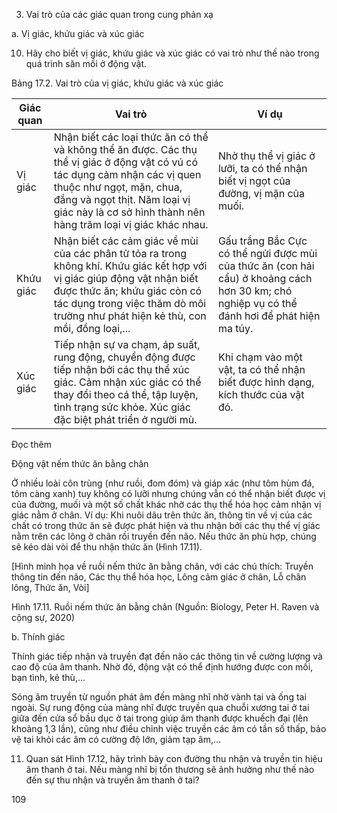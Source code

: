 3. Vai trò của các giác quan trong cung phản xạ

a. Vị giác, khứu giác và xúc giác

10. Hãy cho biết vị giác, khứu giác và xúc giác có vai trò như thế nào trong quá trình săn mồi ở động vật.

Bảng 17.2. Vai trò của vị giác, khứu giác và xúc giác

Giác quan | Vai trò | Ví dụ
--- | --- | ---
Vị giác | Nhận biết các loại thức ăn có thể và không thể ăn được. Các thụ thể vị giác ở động vật có vú có tác dụng cảm nhận các vị quen thuộc như ngọt, mặn, chua, đắng và ngọt thịt. Năm loại vị giác này là cơ sở hình thành nên hàng trăm loại vị giác khác nhau. | Nhờ thụ thể vị giác ở lưỡi, ta có thể nhận biết vị ngọt của đường, vị mặn của muối.
Khứu giác | Nhận biết các cảm giác về mùi của các phân tử tỏa ra trong không khí. Khứu giác kết hợp với vị giác giúp động vật nhận biết được thức ăn; khứu giác còn có tác dụng trong việc thăm dò môi trường như phát hiện kẻ thù, con mồi, đồng loại,... | Gấu trắng Bắc Cực có thể ngửi được mùi của thức ăn (con hải cẩu) ở khoảng cách hơn 30 km; chó nghiệp vụ có thể đánh hơi để phát hiện ma túy.
Xúc giác | Tiếp nhận sự va chạm, áp suất, rung động, chuyển động được tiếp nhận bởi các thụ thể xúc giác. Cảm nhận xúc giác có thể thay đổi theo cá thể, tập luyện, tình trạng sức khỏe. Xúc giác đặc biệt phát triển ở người mù. | Khi chạm vào một vật, ta có thể nhận biết được hình dạng, kích thước của vật đó.

Đọc thêm

Động vật nếm thức ăn bằng chân

Ở nhiều loài côn trùng (như ruồi, đom đóm) và giáp xác (như tôm hùm đá, tôm càng xanh) tuy không có lưỡi nhưng chúng vẫn có thể nhận biết được vị của đường, muối và một số chất khác nhờ các thụ thể hóa học cảm nhận vị giác nằm ở chân. Ví dụ: Khi nuôi dâu trên thức ăn, thông tin về vị của các chất có trong thức ăn sẽ được phát hiện và thu nhận bởi các thụ thể vị giác nằm trên các lông ở chân rồi truyền đến não. Nếu thức ăn phù hợp, chúng sẽ kéo dài vòi để thu nhận thức ăn (Hình 17.11).

[Hình minh họa về ruồi nếm thức ăn bằng chân, với các chú thích: Truyền thông tin đến não, Các thụ thể hóa học, Lông cảm giác ở chân, Lỗ chân lông, Thức ăn, Vòi]

Hình 17.11. Ruồi nếm thức ăn bằng chân
(Nguồn: Biology, Peter H. Raven và cộng sự, 2020)

b. Thính giác

Thính giác tiếp nhận và truyền đạt đến não các thông tin về cường lượng và cao độ của âm thanh. Nhờ đó, động vật có thể định hướng được con mồi, bạn tình, kẻ thù,...

Sóng âm truyền từ nguồn phát âm đến màng nhĩ nhờ vành tai và ống tai ngoài. Sự rung động của màng nhĩ được truyền qua chuỗi xương tai ở tai giữa đến cửa sổ bầu dục ở tai trong giúp âm thanh được khuếch đại (lên khoảng 1,3 lần), cũng như điều chỉnh việc truyền các âm có tần số thấp, bảo vệ tai khỏi các âm có cường độ lớn, giảm tạp âm,...

11. Quan sát Hình 17.12, hãy trình bày con đường thu nhận và truyền tin hiệu âm thanh ở tai. Nếu màng nhĩ bị tổn thương sẽ ảnh hưởng như thế nào đến sự thu nhận và truyền âm thanh ở tai?

109